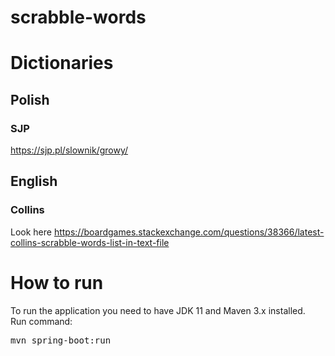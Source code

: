 # scrabble-words

# Dictionaries
## Polish
### SJP
https://sjp.pl/slownik/growy/
## English
### Collins
Look here https://boardgames.stackexchange.com/questions/38366/latest-collins-scrabble-words-list-in-text-file

# How to run
To run the application you need to have JDK 11 and Maven 3.x installed.  
Run command:
<pre>
mvn spring-boot:run
</pre>
